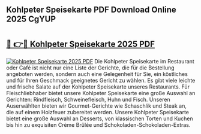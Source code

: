 ## Kohlpeter Speisekarte PDF Download Online 2025 CgYUP

# <h2><a href="http://gcbcugh.nevu.top/?p=Kohlpeter+Speisekarte">🔗 👉🔴 Kohlpeter Speisekarte 2025 PDF</a></h2>

[![Kohlpeter Speisekarte 2025 PDF](https://i.imgur.com/dBaPXMq.png)](http://gcbcugh.nevu.top/?p=Kohlpeter+Speisekarte)
Die Kohlpeter Speisekarte im Restaurant oder Café ist nicht nur eine Liste der Gerichte, die für die Bestellung angeboten werden, sondern auch eine Gelegenheit für Sie, ein köstliches und für Ihren Geschmack geeignetes Gericht zu wählen. Es gibt viele leichte und frische Salate auf der Kohlpeter Speisekarte unseres Restaurants. Für Fleischliebhaber bietet unsere Kohlpeter Speisekarte eine große Auswahl an Gerichten: Rindfleisch, Schweinefleisch, Huhn und Fisch. Unseren Auserwählten bieten wir Gourmet-Gerichte wie Schaschlik und Steak an, die auf einem Holzfeuer zubereitet werden. Unsere Kohlpeter Speisekarte bietet eine große Auswahl an Desserts, von klassischen Torten und Kuchen bis hin zu exquisiten Crème Brûlée und Schokoladen-Schokoladen-Extras.
